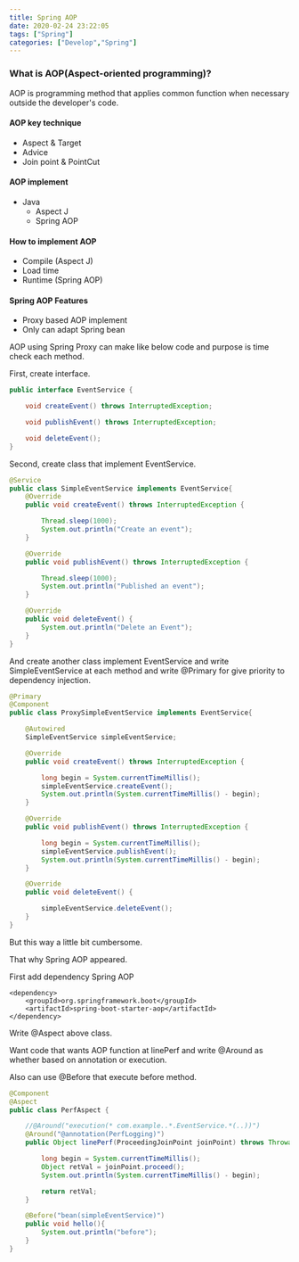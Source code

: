 ```yaml
---
title: Spring AOP
date: 2020-02-24 23:22:05
tags: ["Spring"]
categories: ["Develop","Spring"]
---
```


### What is AOP(Aspect-oriented programming)?

<!-- more -->


AOP is programming method that applies common function when necessary outside the developer's code.

#### AOP key technique

* Aspect & Target
* Advice
* Join point & PointCut

#### AOP implement
* Java
    * Aspect J
    * Spring AOP

#### How to implement AOP
* Compile   (Aspect J)
* Load time
* Runtime   (Spring AOP)

#### Spring AOP Features
* Proxy based AOP implement
* Only can adapt Spring bean

AOP using Spring Proxy can make like below code and purpose is time check each method.

First, create interface.

~~~java
public interface EventService {

    void createEvent() throws InterruptedException;

    void publishEvent() throws InterruptedException;

    void deleteEvent();
}
~~~

Second, create class that implement EventService.

~~~java
@Service
public class SimpleEventService implements EventService{
    @Override
    public void createEvent() throws InterruptedException {

        Thread.sleep(1000);
        System.out.println("Create an event");
    }

    @Override
    public void publishEvent() throws InterruptedException {

        Thread.sleep(1000);
        System.out.println("Published an event");
    }

    @Override
    public void deleteEvent() {
        System.out.println("Delete an Event");
    }
}
~~~

And create another class implement EventService and write SimpleEventService at each method and write @Primary for give priority to dependency injection.

~~~java
@Primary
@Component
public class ProxySimpleEventService implements EventService{

    @Autowired
    SimpleEventService simpleEventService;

    @Override
    public void createEvent() throws InterruptedException {

        long begin = System.currentTimeMillis();
        simpleEventService.createEvent();
        System.out.println(System.currentTimeMillis() - begin);
    }

    @Override
    public void publishEvent() throws InterruptedException {

        long begin = System.currentTimeMillis();
        simpleEventService.publishEvent();
        System.out.println(System.currentTimeMillis() - begin);
    }

    @Override
    public void deleteEvent() {

        simpleEventService.deleteEvent();
    }
}
~~~

But this way a little bit cumbersome.

That why Spring AOP appeared.

First add dependency Spring AOP

~~~
<dependency>
    <groupId>org.springframework.boot</groupId>
    <artifactId>spring-boot-starter-aop</artifactId>
</dependency>
~~~

Write @Aspect above class.

Want code that wants AOP function at linePerf and write @Around as whether based on annotation or execution.

Also can use @Before that execute before method.

~~~java
@Component
@Aspect
public class PerfAspect {

    //@Around("execution(* com.example..*.EventService.*(..))")
    @Around("@annotation(PerfLogging)")
    public Object linePerf(ProceedingJoinPoint joinPoint) throws Throwable{

        long begin = System.currentTimeMillis();
        Object retVal = joinPoint.proceed();
        System.out.println(System.currentTimeMillis() - begin);

        return retVal;
    }

    @Before("bean(simpleEventService)")
    public void hello(){
        System.out.println("before");
    }
}
~~~

